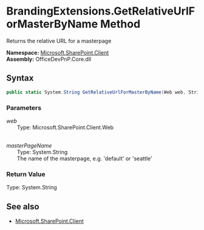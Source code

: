 # BrandingExtensions.GetRelativeUrlForMasterByName Method  
Returns the relative URL for a masterpage  

**Namespace:** [Microsoft.SharePoint.Client](Microsoft.SharePoint.Client.md)  
**Assembly:** OfficeDevPnP.Core.dll  
## Syntax
```C#
public static System.String GetRelativeUrlForMasterByName(Web web, String masterPageName)
```
### Parameters
*web*  
&emsp;&emsp;Type: Microsoft.SharePoint.Client.Web  
&emsp;&emsp;  
  
*masterPageName*  
&emsp;&emsp;Type: System.String  
&emsp;&emsp;The name of the masterpage, e.g. 'default' or 'seattle'  
  
### Return Value
Type: System.String  


## See also
- [Microsoft.SharePoint.Client](Microsoft.SharePoint.Client.md)
